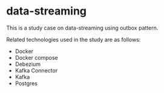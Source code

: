 # data-streaming

This is a study case on data-streaming using outbox pattern.

Related technologies used in the study are as follows:
- Docker
- Docker compose
- Debezium
- Kafka Connector
- Kafka
- Postgres
